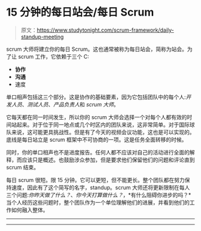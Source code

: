 # 15 分钟的每日站会/每日 Scrum

> 原文：<https://www.studytonight.com/scrum-framework/daily-standup-meeting>

scrum 大师将建立你的每日 Scrum。这也通常被称为每日站会，简称为站会。为了让 scrum 工作，它依赖于三个 C:

*   **协作**
*   **沟通**
*   速度

单口相声包括这三个部分。这是协作的基础要素，因为它包括团队中的每个人:*开发人员*、*测试人员*、*产品负责人*和 *scrum 大师*。

它每天都在同一时间发生，所以你的 scrum 大师会选择一个对每个人都有效的时间站起来。对于位于同一地点或几个时区内的团队来说，这非常简单。对于国际球队来说，这可能更具挑战性。但是有了今天的视频会议功能，这也是可以实现的。底线是每日站立是 scrum 框架中不可协商的一项。这是任务全面转移的时候。

同时，你的单口相声也不是进度报告。任何人都不应该对自己的活动进行全面的解释，而应该只是概述。也鼓励涉众参加，但是要求他们保留他们的问题和评论直到 scrum 结束。

每日 scrum 很短。限 15 分钟。它可以更短，但不能更长。整个团队都在努力保持速度，因此有了这个简写的名字，standup。scrum 大师还将更新限制在每人三个问题:*你昨天做了什么？*、*你今天打算做什么？*，*有什么阻碍你进步的吗？*当个人经历这些问题时，整个团队作为一个单位理解他们的进展，并看到他们的工作如何融入整体。

* * *

* * *